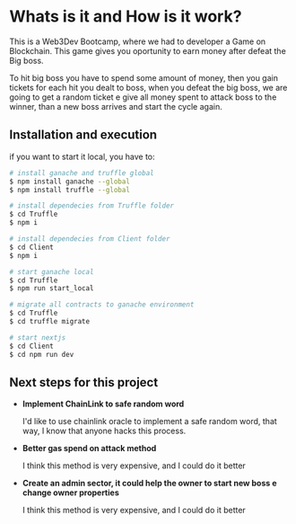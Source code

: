 # Whats is it and How is it work?

This is a Web3Dev Bootcamp, where we had to developer a Game on Blockchain.
This game gives you oportunity to earn money after defeat the Big boss.

To hit big boss you have to spend some amount of money, then you gain tickets for each hit you dealt to boss, when you defeat the big boss, we are going to get a random ticket e give all money spent to attack boss to the winner, than a new boss arrives and start the cycle again.

## Installation and execution

if you want to start it local, you have to:

```sh
# install ganache and truffle global
$ npm install ganache --global
$ npm install truffle --global
```


```sh
# install dependecies from Truffle folder
$ cd Truffle
$ npm i
```

```sh
# install dependecies from Client folder
$ cd Client
$ npm i
```

```sh
# start ganache local
$ cd Truffle
$ npm run start_local
```

```sh
# migrate all contracts to ganache environment
$ cd Truffle
$ cd truffle migrate
```

```sh
# start nextjs
$ cd Client
$ cd npm run dev
```


## Next steps for this project

- __Implement ChainLink to safe random word__

  I'd like to use chainlink oracle to implement a safe random word, that way, I know that anyone hacks this process.

- __Better gas spend on attack method__

  I think this method is very expensive, and I could do it better

- __Create an admin sector, it could help the owner to start new boss e change owner properties__

  I think this method is very expensive, and I could do it better
